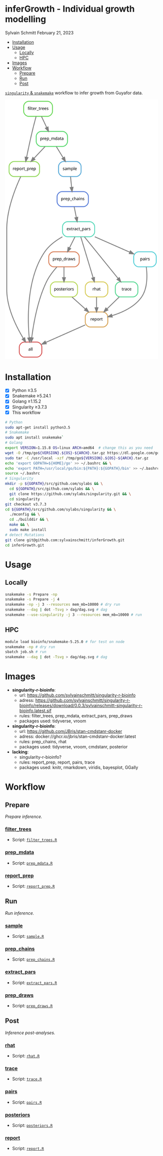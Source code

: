 inferGrowth - Individual growth modelling
================
Sylvain Schmitt
February 21, 2023

- <a href="#installation" id="toc-installation">Installation</a>
- <a href="#usage" id="toc-usage">Usage</a>
  - <a href="#locally" id="toc-locally">Locally</a>
  - <a href="#hpc" id="toc-hpc">HPC</a>
- <a href="#images" id="toc-images">Images</a>
- <a href="#workflow" id="toc-workflow">Workflow</a>
  - <a href="#prepare" id="toc-prepare">Prepare</a>
  - <a href="#run" id="toc-run">Run</a>
  - <a href="#post" id="toc-post">Post</a>

[`singularity` &
`snakemake`](https://github.com/sylvainschmitt/snakemake_singularity)
workflow to infer growth from Guyafor data.

![Workflow.](dag/dag.svg)

# Installation

- [x] Python ≥3.5
- [x] Snakemake ≥5.24.1
- [x] Golang ≥1.15.2
- [x] Singularity ≥3.7.3
- [x] This workflow

``` bash
# Python
sudo apt-get install python3.5
# Snakemake
sudo apt install snakemake`
# Golang
export VERSION=1.15.8 OS=linux ARCH=amd64  # change this as you need
wget -O /tmp/go${VERSION}.${OS}-${ARCH}.tar.gz https://dl.google.com/go/go${VERSION}.${OS}-${ARCH}.tar.gz && \
sudo tar -C /usr/local -xzf /tmp/go${VERSION}.${OS}-${ARCH}.tar.gz
echo 'export GOPATH=${HOME}/go' >> ~/.bashrc && \
echo 'export PATH=/usr/local/go/bin:${PATH}:${GOPATH}/bin' >> ~/.bashrc && \
source ~/.bashrc
# Singularity
mkdir -p ${GOPATH}/src/github.com/sylabs && \
  cd ${GOPATH}/src/github.com/sylabs && \
  git clone https://github.com/sylabs/singularity.git && \
  cd singularity
git checkout v3.7.3
cd ${GOPATH}/src/github.com/sylabs/singularity && \
  ./mconfig && \
  cd ./builddir && \
  make && \
  sudo make install
# detect Mutations
git clone git@github.com:sylvainschmitt/inferGrowth.git
cd inferGrowth.git
```

# Usage

## Locally

``` bash
snakemake -s Prepare -np
snakemake -s Prepare -j 4
snakemake -np -j 3 --resources mem_mb=10000 # dry run
snakemake --dag | dot -Tsvg > dag/dag.svg # dag
snakemake --use-singularity -j 3 --resources mem_mb=10000 # run
```

## HPC

``` bash
module load bioinfo/snakemake-5.25.0 # for test on node
snakemake -np # dry run
sbatch job.sh # run
snakemake --dag | dot -Tsvg > dag/dag.svg # dag
```

# Images

- **singularity-r-bioinfo**:
  - url: <https://github.com/sylvainschmitt/singularity-r-bioinfo>
  - adress:
    <https://github.com/sylvainschmitt/singularity-r-bioinfo/releases/download/0.0.3/sylvainschmitt-singularity-r-bioinfo.latest.sif>
  - rules: filter_trees, prep_mdata, extract_pars, prep_draws
  - packages used: tidyverse, vroom
- **singularity-r-bioinfo**:
  - url: <https://github.com/JBris/stan-cmdstanr-docker>
  - adress: docker://ghcr.io/jbris/stan-cmdstanr-docker:latest
  - rules: prep_chains, rhat
  - packages used: tidyverse, vroom, cmdstanr, posterior
- **lacking**:
  - singularity-r-bioinfo?
  - rules: report_prep, report, pairs, trace
  - packages used: knitr, rmarkdown, viridis, bayesplot, GGally

# Workflow

## Prepare

*Prepare inference.*

### [filter_trees](https://github.com/sylvainschmitt/inferGrowth/blob/hetre/rules/filter_trees.smk)

- Script:
  [`filter_trees.R`](https://github.com/sylvainschmitt/inferGrowth/blob/hetre/scripts/filter_trees.R)

### [prep_mdata](https://github.com/sylvainschmitt/inferGrowth/blob/hetre/rules/prep_mdata.smk)

- Script:
  [`prep_mdata.R`](https://github.com/sylvainschmitt/inferGrowth/blob/hetre/scripts/prep_mdata.R)

### [report_prep](https://github.com/sylvainschmitt/inferGrowth/blob/hetre/rules/report_prep.smk)

- Script:
  [`report_prep.R`](https://github.com/sylvainschmitt/inferGrowth/blob/hetre/scripts/report_prep.R)

## Run

*Run inference.*

### [sample](https://github.com/sylvainschmitt/inferGrowth/blob/hetre/rules/sample.smk)

- Script:
  [`sample.R`](https://github.com/sylvainschmitt/inferGrowth/blob/hetre/scripts/sample.R)

### [prep_chains](https://github.com/sylvainschmitt/inferGrowth/blob/hetre/rules/prep_chains.smk)

- Script:
  [`prep_chains.R`](https://github.com/sylvainschmitt/inferGrowth/blob/hetre/scripts/prep_chains.R)

### [extract_pars](https://github.com/sylvainschmitt/inferGrowth/blob/hetre/rules/extract_pars.smk)

- Script:
  [`extract_pars.R`](https://github.com/sylvainschmitt/inferGrowth/blob/hetre/scripts/extract_pars.R)

### [prep_draws](https://github.com/sylvainschmitt/inferGrowth/blob/hetre/rules/prep_draws.smk)

- Script:
  [`prep_draws.R`](https://github.com/sylvainschmitt/inferGrowth/blob/hetre/scripts/prep_draws.R)

## Post

*Inference post-analyses.*

### [rhat](https://github.com/sylvainschmitt/inferGrowth/blob/hetre/rules/rhat.smk)

- Script:
  [`rhat.R`](https://github.com/sylvainschmitt/inferGrowth/blob/hetre/scripts/rhat.R)

### [trace](https://github.com/sylvainschmitt/inferGrowth/blob/hetre/rules/trace.smk)

- Script:
  [`trace.R`](https://github.com/sylvainschmitt/inferGrowth/blob/hetre/scripts/trace.R)

### [pairs](https://github.com/sylvainschmitt/inferGrowth/blob/hetre/rules/pairs.smk)

- Script:
  [`pairs.R`](https://github.com/sylvainschmitt/inferGrowth/blob/hetre/scripts/pairs.R)

### [posteriors](https://github.com/sylvainschmitt/inferGrowth/blob/hetre/rules/posteriors.smk)

- Script:
  [`posteriors.R`](https://github.com/sylvainschmitt/inferGrowth/blob/hetre/scripts/posteriors.R)

### [report](https://github.com/sylvainschmitt/inferGrowth/blob/hetre/rules/report.smk)

- Script:
  [`report.R`](https://github.com/sylvainschmitt/inferGrowth/blob/hetre/scripts/report.R)
